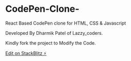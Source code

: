 # CodePen-Clone-

React Based CodePen clone for HTML, CSS & Javascript

Developed By Dharmik Patel of Lazzy_coders.

Kindly fork the project to Modify the Code.

[Edit on StackBlitz ⚡️](https://stackblitz.com/edit/codepen-clone)
